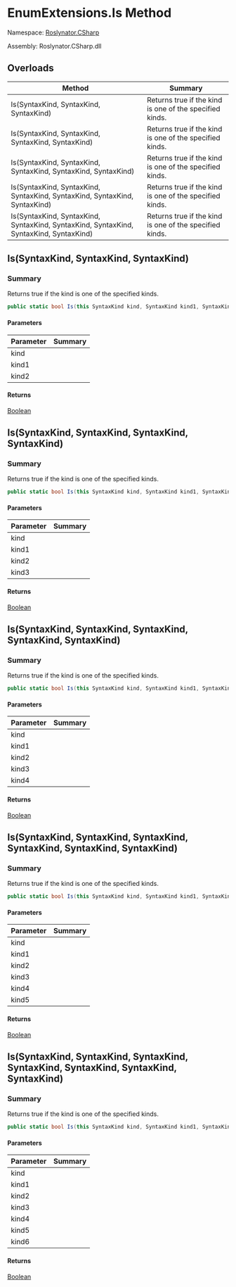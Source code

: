 # EnumExtensions\.Is Method

Namespace: [Roslynator.CSharp](../../README.md)

Assembly: Roslynator\.CSharp\.dll

## Overloads

| Method | Summary |
| ------ | ------- |
| Is\(SyntaxKind, SyntaxKind, SyntaxKind\) | Returns true if the kind is one of the specified kinds\. |
| Is\(SyntaxKind, SyntaxKind, SyntaxKind, SyntaxKind\) | Returns true if the kind is one of the specified kinds\. |
| Is\(SyntaxKind, SyntaxKind, SyntaxKind, SyntaxKind, SyntaxKind\) | Returns true if the kind is one of the specified kinds\. |
| Is\(SyntaxKind, SyntaxKind, SyntaxKind, SyntaxKind, SyntaxKind, SyntaxKind\) | Returns true if the kind is one of the specified kinds\. |
| Is\(SyntaxKind, SyntaxKind, SyntaxKind, SyntaxKind, SyntaxKind, SyntaxKind, SyntaxKind\) | Returns true if the kind is one of the specified kinds\. |

## Is\(SyntaxKind, SyntaxKind, SyntaxKind\)

### Summary

Returns true if the kind is one of the specified kinds\.

```csharp
public static bool Is(this SyntaxKind kind, SyntaxKind kind1, SyntaxKind kind2)
```

#### Parameters

| Parameter | Summary |
| --------- | ------- |
| kind | |
| kind1 | |
| kind2 | |

#### Returns

[Boolean](https://docs.microsoft.com/en-us/dotnet/api/system.boolean)


## Is\(SyntaxKind, SyntaxKind, SyntaxKind, SyntaxKind\)

### Summary

Returns true if the kind is one of the specified kinds\.

```csharp
public static bool Is(this SyntaxKind kind, SyntaxKind kind1, SyntaxKind kind2, SyntaxKind kind3)
```

#### Parameters

| Parameter | Summary |
| --------- | ------- |
| kind | |
| kind1 | |
| kind2 | |
| kind3 | |

#### Returns

[Boolean](https://docs.microsoft.com/en-us/dotnet/api/system.boolean)


## Is\(SyntaxKind, SyntaxKind, SyntaxKind, SyntaxKind, SyntaxKind\)

### Summary

Returns true if the kind is one of the specified kinds\.

```csharp
public static bool Is(this SyntaxKind kind, SyntaxKind kind1, SyntaxKind kind2, SyntaxKind kind3, SyntaxKind kind4)
```

#### Parameters

| Parameter | Summary |
| --------- | ------- |
| kind | |
| kind1 | |
| kind2 | |
| kind3 | |
| kind4 | |

#### Returns

[Boolean](https://docs.microsoft.com/en-us/dotnet/api/system.boolean)


## Is\(SyntaxKind, SyntaxKind, SyntaxKind, SyntaxKind, SyntaxKind, SyntaxKind\)

### Summary

Returns true if the kind is one of the specified kinds\.

```csharp
public static bool Is(this SyntaxKind kind, SyntaxKind kind1, SyntaxKind kind2, SyntaxKind kind3, SyntaxKind kind4, SyntaxKind kind5)
```

#### Parameters

| Parameter | Summary |
| --------- | ------- |
| kind | |
| kind1 | |
| kind2 | |
| kind3 | |
| kind4 | |
| kind5 | |

#### Returns

[Boolean](https://docs.microsoft.com/en-us/dotnet/api/system.boolean)


## Is\(SyntaxKind, SyntaxKind, SyntaxKind, SyntaxKind, SyntaxKind, SyntaxKind, SyntaxKind\)

### Summary

Returns true if the kind is one of the specified kinds\.

```csharp
public static bool Is(this SyntaxKind kind, SyntaxKind kind1, SyntaxKind kind2, SyntaxKind kind3, SyntaxKind kind4, SyntaxKind kind5, SyntaxKind kind6)
```

#### Parameters

| Parameter | Summary |
| --------- | ------- |
| kind | |
| kind1 | |
| kind2 | |
| kind3 | |
| kind4 | |
| kind5 | |
| kind6 | |

#### Returns

[Boolean](https://docs.microsoft.com/en-us/dotnet/api/system.boolean)


